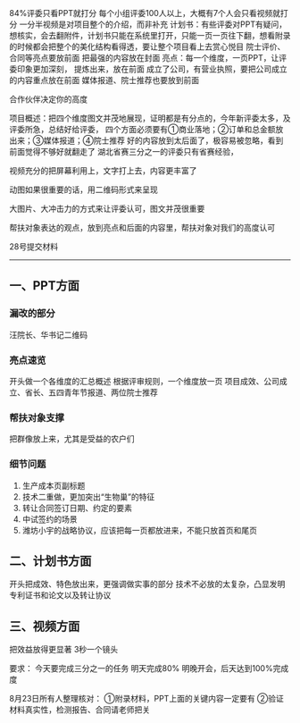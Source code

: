 84%评委只看PPT就打分
每个小组评委100人以上，大概有7个人会只看视频就打分
一分半视频是对项目整个的介绍，而非补充
计划书：有些评委对PPT有疑问，想核实，会去翻附件，计划书只能在系统里打开，只能一页一页往下翻，想看附录的时候都会把整个的美化结构看得透，要让整个项目看上去赏心悦目
院士评价、合同等亮点要放前面
把最强的内容放在封面
亮点：每一个维度，一页PPT，让评委印象更加深刻，
提炼出来，放在前面
成立了公司，有营业执照，要把公司成立的内容重点放在前面
媒体报道、院士推荐也要放到前面

合作伙伴决定你的高度

项目概述：把四个维度图文并茂地展现，证明都是有分点的，今年新评委太多，及评委所急，总结好给评委，
四个方面必须要有①商业落地；②订单和总金额放出来；③媒体报道；④院士推荐
好的内容放到太后面了，极容易被忽略，看到前面觉得不够好就翻走了
湖北省赛三分之一的评委只有省赛经验，

视频充分的把屏幕利用上，文字打上去，内容更丰富了

动图如果很重要的话，用二维码形式来呈现

大图片、大冲击力的方式来让评委认可，图文并茂很重要

帮扶对象表达的观点，放到亮点和后面的内容里，帮扶对象对我们的高度认可

28号提交材料

---
## 一、PPT方面
### 漏改的部分
汪院长、华书记二维码
### 亮点速览
开头做一个各维度的汇总概述
根据评审规则，一个维度放一页
项目成效、公司成立、省长、五四青年节报道、两位院士推荐
### 帮扶对象支撑
把群像放上来，尤其是受益的农户们
### 细节问题
1. 生产成本页副标题
2. 技术二重做，更加突出“生物巢”的特征
3. 转让合同签订日期、约定的要素
4. 中试签约的场景
5. 潍坊小宇的战略协议，应该把每一页都放进来，不能只放首页和尾页

## 二、计划书方面
开头把成效、特色放出来，更强调做实事的部分
技术不必放的太复杂，凸显发明专利证书和论文以及转让协议
## 三、视频方面
把效益放得更显著
3秒一个镜头


要求：
今天要完成三分之一的任务
明天完成80%
明晚开会，后天达到100%完成度

8月23日所有人整理核对：
①附录材料，PPT上面的关键内容一定要有
②验证材料真实性，检测报告、合同请老师把关